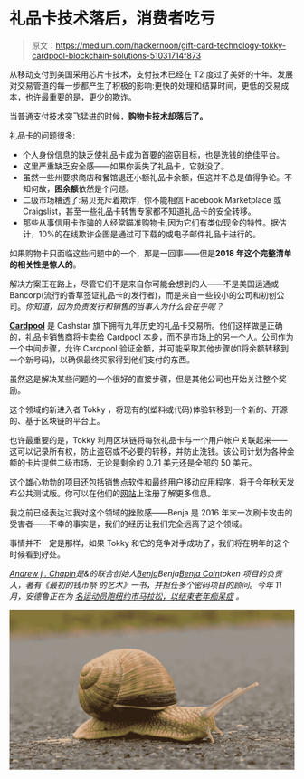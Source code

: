 # 礼品卡技术落后，消费者吃亏

> 原文：<https://medium.com/hackernoon/gift-card-technology-tokky-cardpool-blockchain-solutions-51031714f873>

从移动支付到美国采用芯片卡技术，支付技术已经在 T2 度过了美好的十年。发展对交易管道的每一步都产生了积极的影响:更快的处理和结算时间，更低的交易成本，也许最重要的是，更少的欺诈。

当普通支付[技术](https://hackernoon.com/tagged/technology)突飞猛进的时候，**购物卡技术却落后了。**

礼品卡的问题很多:

*   个人身份信息的缺乏使礼品卡成为首要的盗窃目标，也是洗钱的绝佳平台。
*   这里严重缺乏安全感——如果你丢失了礼品卡，它就没了。
*   虽然一些州要求商店和餐馆退还小额礼品卡余额，但这并不总是值得争论。不知何故，**困余额**依然是个问题。
*   二级市场糟透了:易贝充斥着欺诈，你不能相信 Facebook Marketplace 或 Craigslist，甚至一些礼品卡转售专家都不知道礼品卡的安全转移。
*   那些从事信用卡诈骗的人经常瞄准购物卡,因为它们有类似现金的特性。据估计，10%的在线欺诈企图是通过可下载的或电子邮件礼品卡进行的。

如果购物卡只面临这些问题中的一个，那是一回事——但是**2018 年这个完整清单的相关性是惊人的**。

解决方案正在路上，尽管它们不是来自你可能会想到的人——不是美国运通或 Bancorp(流行的香草签证礼品卡的发行者)，而是来自一些较小的公司和初创公司。*你知道，因为负责发行和销售的当事人为什么会在乎呢？*

[**Cardpool**](http://cardpool.com) 是 Cashstar 旗下拥有九年历史的礼品卡交易所。他们这样做是正确的，礼品卡销售商将卡卖给 Cardpool 本身，而不是市场上的另一个人。公司作为一个中间步骤，允许 Cardpool 验证金额，并可能采取其他步骤(如将余额转移到一个新号码)，以确保最终买家得到他们支付的东西。

虽然这是解决某些问题的一个很好的直接步骤，但是其他公司也开始关注整个奖励。

这个领域的新进入者 Tokky ，将现有的(塑料或代码)体验转移到一个新的、开源的、基于区块链的平台上。

也许最重要的是，Tokky 利用区块链将每张礼品卡与一个用户帐户关联起来——这可以记录所有权，防止盗窃或不必要的转移，并防止洗钱。该公司计划为各种金额的卡片提供二级市场，无论是剩余的 0.71 美元还是全部的 50 美元。

这个雄心勃勃的项目还包括销售点软件和最终用户移动应用程序，将于今年秋天发布公共测试版。你可以在他们的[网站](http://tokky.io)上注册了解更多信息。

我之前已经表达过我对这个领域的挫败感——Benja 是 2016 年末一次刷卡攻击的受害者——不幸的事实是，我们的经历让我们完全远离了这个领域。

事情并不一定是那样，如果 Tokky 和它的竞争对手成功了，我们将在明年的这个时候看到好处。

[*Andrew j . Chapin*](http://twitter.com/andrewjchapin)*是&的联合创始人*[*Benja*](http://benja.co)*Benja*[*Benja Coin*](http://benjacoin.com)*token 项目的负责人，著有《最初的钱币祭* *的艺术》一书，并担任多个密码项目的顾问。今年 11 月，安德鲁正在为* [*名运动员跑纽约市马拉松，以结束老年痴呆症*](https://give.caringkindnyc.org/index.cfm?fuseaction=donate.participant&participantID=33993) *。*

![](img/3878dfb940d7b66cf23bbe405ccd058f.png)